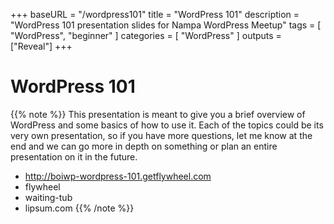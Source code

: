 +++ 
baseURL = "/wordpress101" 
title = "WordPress 101" 
description = "WordPress 101 presentation slides for Nampa WordPress Meetup" 
tags = [ "WordPress", "beginner" ] 
categories = [ "WordPress" ] 
outputs = ["Reveal"] 
+++

# WordPress 101

{{% note %}} 
This presentation is meant to give you a brief overview of WordPress and some basics of how to use it. Each of the topics could be its very own presentation, so if you have more questions, let me know at the end and we can go more in depth on something or plan an entire presentation on it in the future.

- http://boiwp-wordpress-101.getflywheel.com
- flywheel
- waiting-tub
- lipsum.com
{{% /note %}}